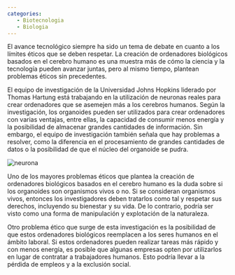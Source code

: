 ```yaml
---
categories: 
   - Biotecnologia
   - Biologia
---
```


El avance tecnológico siempre ha sido un tema de debate en cuanto a los límites éticos que se deben respetar. La creación de ordenadores biológicos basados en el cerebro humano es una muestra más de cómo la ciencia y la tecnología pueden avanzar juntas, pero al mismo tiempo, plantean problemas éticos sin precedentes.

El equipo de investigación de la Universidad Johns Hopkins liderado por Thomas Hartung está trabajando en la utilización de neuronas reales para crear ordenadores que se asemejen más a los cerebros humanos. Según la investigación, los organoides pueden ser utilizados para crear ordenadores con varias ventajas, entre ellas, la capacidad de consumir menos energía y la posibilidad de almacenar grandes cantidades de información. Sin embargo, el equipo de investigación también señala que hay problemas a resolver, como la diferencia en el procesamiento de grandes cantidades de datos o la posibilidad de que el núcleo del organoide se pudra.

![neurona](https://upload.wikimedia.org/wikipedia/commons/thumb/b/bc/Neuron_Hand-tuned.svg/1024px-Neuron_Hand-tuned.svg.png)

Uno de los mayores problemas éticos que plantea la creación de ordenadores biológicos basados en el cerebro humano es la duda sobre si los organoides son organismos vivos o no. Si se consideran organismos vivos, entonces los investigadores deben tratarlos como tal y respetar sus derechos, incluyendo su bienestar y su vida. De lo contrario, podría ser visto como una forma de manipulación y explotación de la naturaleza.

Otro problema ético que surge de esta investigación es la posibilidad de que estos ordenadores biológicos reemplacen a los seres humanos en el ámbito laboral. Si estos ordenadores pueden realizar tareas más rápido y con menos energía, es posible que algunas empresas opten por utilizarlos en lugar de contratar a trabajadores humanos. Esto podría llevar a la pérdida de empleos y a la exclusión social.
